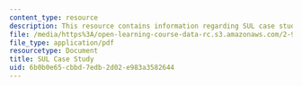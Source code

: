 ```yaml
---
content_type: resource
description: This resource contains information regarding SUL case study.
file: /media/https%3A/open-learning-course-data-rc.s3.amazonaws.com/2-96-management-in-engineering-fall-2012/6b0b0e65cbbd7edb2d02e983a3582644_MIT2_96F12_assn05.pdf
file_type: application/pdf
resourcetype: Document
title: SUL Case Study
uid: 6b0b0e65-cbbd-7edb-2d02-e983a3582644
---
```

